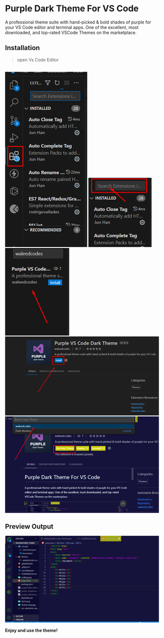 # Purple Dark Theme For VS Code

A professional theme suite with hand-picked & bold shades of purple for your VS Code editor and terminal apps. One of the excellent, most downloaded, and top-rated VSCode Themes on the marketplace.

## Installation

> open Vs Code Editor
<br>
<img src="./images/readme2.png" alt="">
<img src="./images/readme3.png" alt="">
<img src="./images/readme4.png" alt="">
<img src="./images/readme5.png" alt="">
<img src="./images/readme6.png" alt="">

## Preview Output

<img src="./short2.png" alt="short">

<br>

**Enjoy and use the theme!**
